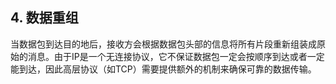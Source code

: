 ## **4. 数据重组**

当数据包到达目的地后，接收方会根据数据包头部的信息将所有片段重新组装成原始的消息。由于IP是一个无连接协议，它不保证数据包一定会按顺序到达或者一定能到达，因此高层协议（如TCP）需要提供额外的机制来确保可靠的数据传输。